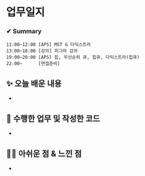 # 업무일지

### ✔ Summary

```
11:00~12:00 [APS] MST & 다익스트라
13:00~18:00 [강의] 피그마 강의
19:00~20:00 [APS] 힙, 우선순위 큐, 힙큐, 다익스트라(힙큐)
22:00~		[면접준비]
```



## ✨ 오늘 배운 내용

- 



## 👀 수행한 업무 및 작성한 코드

- 







## 🐱‍💻 아쉬운 점 & 느낀 점

- 

  